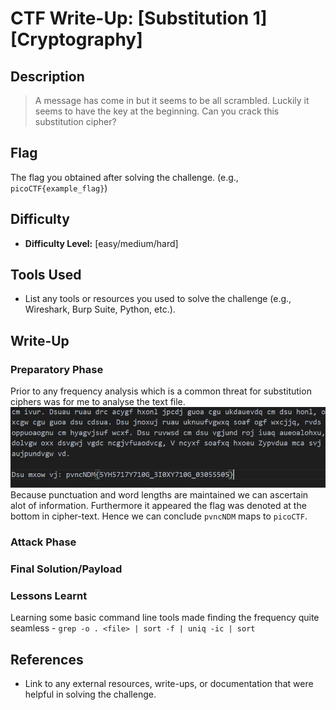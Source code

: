 # CTF Write-Up: [Substitution 1][Cryptography]

## Description
>A message has come in but it seems to be all scrambled. Luckily it seems to have the key at the beginning. Can you crack this substitution cipher?


## Flag
The flag you obtained after solving the challenge. (e.g., `picoCTF{example_flag}`)

## Difficulty
- **Difficulty Level:** [easy/medium/hard]

## Tools Used
- List any tools or resources you used to solve the challenge (e.g., Wireshark, Burp Suite, Python, etc.).

## Write-Up

### Preparatory Phase
Prior to any frequency analysis which is a common threat for substitution ciphers was for me to analyse the text file. ![alt text](images/image.png)
Because punctuation and word lengths are maintained we can ascertain alot of information. Furthermore it appeared the flag was denoted at the bottom in cipher-text. Hence we can conclude `pvncNDM` maps to `picoCTF`.


### Attack Phase

### Final Solution/Payload


### Lessons Learnt
Learning some basic command line tools made finding the frequency quite seamless - `grep -o . <file> | sort -f | uniq -ic | sort`

## References
- Link to any external resources, write-ups, or documentation that were helpful in solving the challenge.

